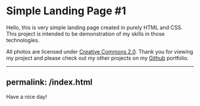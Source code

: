 # Simple Landing Page #1

Hello, this is very simple landing page created in purely HTML and CSS.
This project is intended to be demonstration of my skills in those
technologies.

All photos are licensed under [Creative Commons 2.0](https://creativecommons.org/licenses/by/2.0/legalcode).
Thank you for viewing my project and please check out my other projects on my [Github](https://github.com/Chantuu) 
portfolio.

---
permalink: /index.html
---

Have a nice day!
